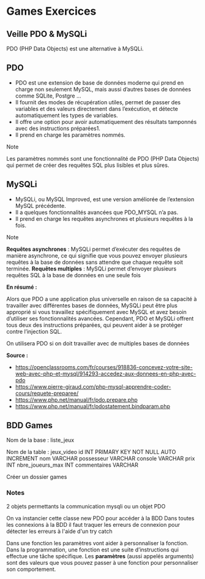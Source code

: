 # Games Exercices

## Veille PDO & MySQLi

PDO (PHP Data Objects) est une alternative à MySQLi.

## PDO

- PDO est une extension de base de données moderne qui prend en charge non seulement MySQL, mais aussi d’autres bases de données comme SQLite, Postgre ...
- Il fournit des modes de récupération utiles, permet de passer des variables et des valeurs directement dans l’exécution, et détecte automatiquement les types de variables.
- Il offre une option pour avoir automatiquement des résultats tamponnés avec des instructions préparées1.
- Il prend en charge les paramètres nommés.

> [!NOTE]
> Les paramètres nommés sont une fonctionnalité de PDO (PHP Data Objects) qui permet de créer des requêtes SQL plus lisibles et plus sûres.

## MySQLi

- MySQLi, ou MySQL Improved, est une version améliorée de l’extension MySQL précédente.
- Il a quelques fonctionnalités avancées que PDO_MYSQL n’a pas.
- Il prend en charge les requêtes asynchrones et plusieurs requêtes à la fois.

> [!NOTE]
> **Requêtes asynchrones** : MySQLi permet d’exécuter des requêtes de manière asynchrone, ce qui signifie que vous pouvez envoyer plusieurs requêtes à la base de données sans attendre que chaque requête soit terminée.
> **Requêtes multiples** : MySQLi permet d’envoyer plusieurs requêtes SQL à la base de données en une seule fois

**En résumé :**  
  
Alors que PDO a une application plus universelle en raison de sa capacité à travailler avec différentes bases de données, MySQLi peut être plus approprié si vous travaillez spécifiquement avec MySQL et avez besoin d’utiliser ses fonctionnalités avancées. Cependant, PDO et MySQLi offrent tous deux des instructions préparées, qui peuvent aider à se protéger contre l’injection SQL.

On utilisera PDO si on doit travailler avec de multiples bases de données

**Source :** 
- https://openclassrooms.com/fr/courses/918836-concevez-votre-site-web-avec-php-et-mysql/914293-accedez-aux-donnees-en-php-avec-pdo
- https://www.pierre-giraud.com/php-mysql-apprendre-coder-cours/requete-preparee/
- https://www.php.net/manual/fr/pdo.prepare.php
- https://www.php.net/manual/fr/pdostatement.bindparam.php

## BDD Games

Nom de la base : liste_jeux

Nom de la table : jeux_video
id INT PRIMARY KEY NOT NULL AUTO INCREMENT
nom VARCHAR
possesseur VARCHAR
console VARCHAR
prix INT
nbre_joueurs_max INT
commentaires VARCHAR

Créer un dossier games

### Notes

2 objets permettants la communication mysqli ou un objet PDO

On va instancier cette classe new PDO pour accéder à la BDD
Dans toutes les connexions à la BDD il faut traquer les erreurs de connexion pour détecter les erreurs à l'aide d'un try catch

Dans une fonction les paramètres vont aider à personnaliser la fonction.
Dans la programmation, une fonction est une suite d’instructions qui effectue une tâche spécifique. Les **paramètres** (aussi appelés arguments) sont des valeurs que vous pouvez passer à une fonction pour personnaliser son comportement.